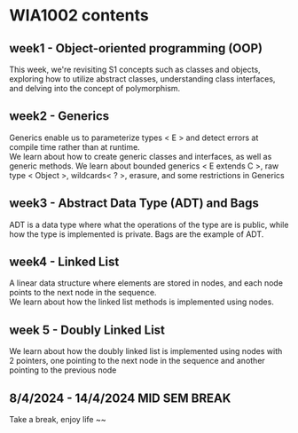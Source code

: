 # WIA1002 contents

## week1 - Object-oriented programming (OOP)
This week, we're revisiting S1 concepts such as classes and objects, exploring how to utilize abstract classes, understanding class interfaces, and delving into the concept of polymorphism.  

## week2 - Generics
Generics enable us to parameterize types < E > and detect errors at compile time rather than at runtime.  
We learn about how to create generic classes and interfaces, as well as generic methods. We learn about bounded generics < E extends C >, raw type < Object >, wildcards< ? >, erasure, and some restrictions in Generics  

## week3 - Abstract Data Type (ADT) and Bags
ADT is a data type where what the operations of the type are is public, while how the type is implemented is private.
Bags are the example of ADT.  

## week4 - Linked List
A linear data structure where elements are stored in nodes, and each node points to the next node in the sequence.  
We learn about how the linked list methods is implemented using nodes.  

## week 5 - Doubly Linked List
We learn about how the doubly linked list is implemented using nodes with 2 pointers, one pointing to the next node in the sequence and another pointing to the previous node

## 8/4/2024 - 14/4/2024 MID SEM BREAK  
Take a break, enjoy life ~~
